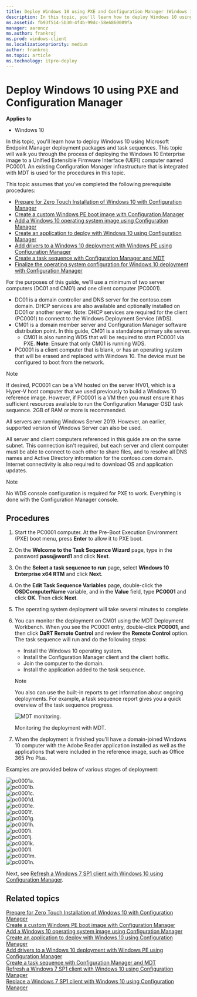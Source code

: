 ```yaml
---
title: Deploy Windows 10 using PXE and Configuration Manager (Windows 10)
description: In this topic, you'll learn how to deploy Windows 10 using Microsoft Endpoint Manager deployment packages and task sequences.
ms.assetid: fb93f514-5b30-4f4b-99dc-58e6860009fa
manager: aaroncz
ms.author: frankroj
ms.prod: windows-client
ms.localizationpriority: medium
author: frankroj
ms.topic: article
ms.technology: itpro-deploy
---
```


# Deploy Windows 10 using PXE and Configuration Manager

**Applies to**

-   Windows 10

In this topic, you'll learn how to deploy Windows 10 using Microsoft Endpoint Manager deployment packages and task sequences. This topic will walk you through the process of deploying the Windows 10 Enterprise image to a Unified Extensible Firmware Interface (UEFI) computer named PC0001. An existing Configuration Manager infrastructure that is integrated with MDT is used for the procedures in this topic.

This topic assumes that you've completed the following prerequisite procedures:
- [Prepare for Zero Touch Installation of Windows 10 with Configuration Manager](prepare-for-zero-touch-installation-of-windows-10-with-configuration-manager.md)
- [Create a custom Windows PE boot image with Configuration Manager](create-a-custom-windows-pe-boot-image-with-configuration-manager.md)
- [Add a Windows 10 operating system image using Configuration Manager](add-a-windows-10-operating-system-image-using-configuration-manager.md)
- [Create an application to deploy with Windows 10 using Configuration Manager](create-an-application-to-deploy-with-windows-10-using-configuration-manager.md)
- [Add drivers to a Windows 10 deployment with Windows PE using Configuration Manager](add-drivers-to-a-windows-10-deployment-with-windows-pe-using-configuration-manager.md)
- [Create a task sequence with Configuration Manager and MDT](create-a-task-sequence-with-configuration-manager-and-mdt.md)
- [Finalize the operating system configuration for Windows 10 deployment with Configuration Manager](finalize-the-os-configuration-for-windows-10-deployment-with-configuration-manager.md)

For the purposes of this guide, we'll use a minimum of two server computers (DC01 and CM01) and one client computer (PC0001).
- DC01 is a domain controller and DNS server for the contoso.com domain. DHCP services are also available and optionally installed on DC01 or another server. Note: DHCP services are required for the client (PC0001) to connect to the Windows Deployment Service (WDS).
- CM01 is a domain member server and Configuration Manager software distribution point. In this guide, CM01 is a standalone primary site server.
  - CM01 is also running WDS that will be required to start PC0001 via PXE. **Note**: Ensure that only CM01 is running WDS.
- PC0001 is a client computer that is blank, or has an operating system that will be erased and replaced with Windows 10. The device must be configured to boot from the network.

>[!NOTE]
>If desired, PC0001 can be a VM hosted on the server HV01, which is a Hyper-V host computer that we used previously to build a Windows 10 reference image. However, if PC0001 is a VM then you must ensure it has sufficient resources available to run the Configuration Manager OSD task sequence. 2GB of RAM or more is recommended.  

All servers are running Windows Server 2019. However, an earlier, supported version of Windows Server can also be used. 

All server and client computers referenced in this guide are on the same subnet. This connection isn't required, but each server and client computer must be able to connect to each other to share files, and to resolve all DNS names and Active Directory information for the contoso.com domain. Internet connectivity is also required to download OS and application updates.

>[!NOTE]
>No WDS console configuration is required for PXE to work. Everything is done with the Configuration Manager console.

## Procedures

1. Start the PC0001 computer. At the Pre-Boot Execution Environment (PXE) boot menu, press **Enter** to allow it to PXE boot.
2. On the **Welcome to the Task Sequence Wizard** page, type in the password **pass\@word1** and click **Next**.
3. On the **Select a task sequence to run** page, select **Windows 10 Enterprise x64 RTM** and click **Next**.
4. On the **Edit Task Sequence Variables** page, double-click the **OSDComputerName** variable, and in the **Value** field, type **PC0001** and click **OK**. Then click **Next**.
5. The operating system deployment will take several minutes to complete. 
6. You can monitor the deployment on CM01 using the MDT Deployment Workbench. When you see the PC0001 entry, double-click **PC0001**, and then click **DaRT Remote Control** and review the **Remote Control** option. The task sequence will run and do the following steps:

    * Install the Windows 10 operating system.
    * Install the Configuration Manager client and the client hotfix.
    * Join the computer to the domain.
    * Install the application added to the task sequence.
    
    >[!NOTE]
    >You also can use the built-in reports to get information about ongoing deployments. For example, a task sequence report gives you a quick overview of the task sequence progress.

    ![MDT monitoring.](../images/pc0001-monitor.png)

    Monitoring the deployment with MDT.

7. When the deployment is finished you'll have a domain-joined Windows 10 computer with the Adobe Reader application installed as well as the applications that were included in the reference image, such as Office 365 Pro Plus.

Examples are provided below of various stages of deployment:

![pc0001a.](../images/pc0001a.png)<br>
![pc0001b.](../images/pc0001b.png)<br>
![pc0001c.](../images/pc0001c.png)<br>
![pc0001d.](../images/pc0001d.png)<br>
![pc0001e.](../images/pc0001e.png)<br>
![pc0001f.](../images/pc0001f.png)<br>
![pc0001g.](../images/pc0001g.png)<br>
![pc0001h.](../images/pc0001h.png)<br>
![pc0001i.](../images/pc0001i.png)<br>
![pc0001j.](../images/pc0001j.png)<br>
![pc0001k.](../images/pc0001k.png)<br>
![pc0001l.](../images/pc0001l.png)<br>
![pc0001m.](../images/pc0001m.png)<br>
![pc0001n.](../images/pc0001n.png)

Next, see [Refresh a Windows 7 SP1 client with Windows 10 using Configuration Manager](refresh-a-windows-7-client-with-windows-10-using-configuration-manager.md).

## Related topics

[Prepare for Zero Touch Installation of Windows 10 with Configuration Manager](prepare-for-zero-touch-installation-of-windows-10-with-configuration-manager.md)<br>
[Create a custom Windows PE boot image with Configuration Manager](create-a-custom-windows-pe-boot-image-with-configuration-manager.md)<br>
[Add a Windows 10 operating system image using Configuration Manager](add-a-windows-10-operating-system-image-using-configuration-manager.md)<br>
[Create an application to deploy with Windows 10 using Configuration Manager](create-an-application-to-deploy-with-windows-10-using-configuration-manager.md)<br>
[Add drivers to a Windows 10 deployment with Windows PE using Configuration Manager](add-drivers-to-a-windows-10-deployment-with-windows-pe-using-configuration-manager.md)<br>
[Create a task sequence with Configuration Manager and MDT](./create-a-task-sequence-with-configuration-manager-and-mdt.md)<br>
[Refresh a Windows 7 SP1 client with Windows 10 using Configuration Manager](refresh-a-windows-7-client-with-windows-10-using-configuration-manager.md)<br>
[Replace a Windows 7 SP1 client with Windows 10 using Configuration Manager](replace-a-windows-7-client-with-windows-10-using-configuration-manager.md)<br>
